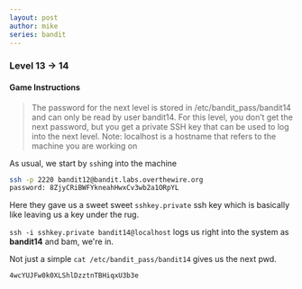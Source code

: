 ```yaml
---
layout: post
author: mike
series: bandit
---
```


### Level 13 -> 14
#### Game Instructions
> The password for the next level is stored in /etc/bandit_pass/bandit14 and can only be read by user bandit14. For this level, you don’t get the next password, but you get a private SSH key that can be used to log into the next level. Note: localhost is a hostname that refers to the machine you are working on

As usual, we start by `ssh`ing into the machine
```bash
ssh -p 2220 bandit12@bandit.labs.overthewire.org
password: 8ZjyCRiBWFYkneahHwxCv3wb2a1ORpYL
```
Here they gave us a sweet sweet `sshkey.private` ssh key which is basically like leaving us a key under the rug.

`ssh -i sshkey.private bandit14@localhost` logs us right into the system as **bandit14** and bam, we're in.

Not just a simple `cat /etc/bandit_pass/bandit14` gives us the next pwd.

`4wcYUJFw0k0XLShlDzztnTBHiqxU3b3e`
